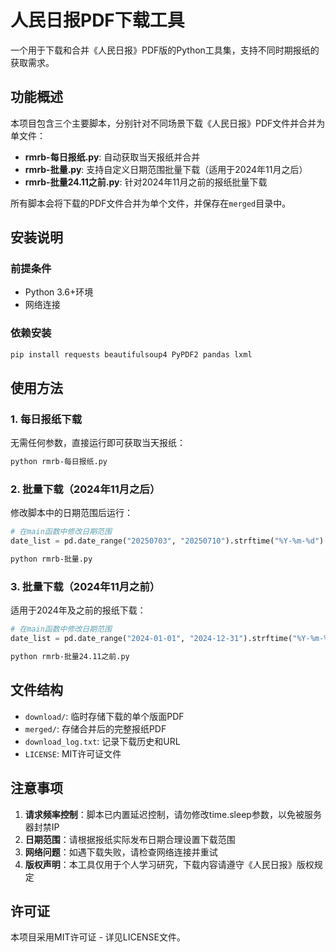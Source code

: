 # 人民日报PDF下载工具

一个用于下载和合并《人民日报》PDF版的Python工具集，支持不同时期报纸的获取需求。

## 功能概述
本项目包含三个主要脚本，分别针对不同场景下载《人民日报》PDF文件并合并为单文件：

- **rmrb-每日报纸.py**: 自动获取当天报纸并合并
- **rmrb-批量.py**: 支持自定义日期范围批量下载（适用于2024年11月之后）
- **rmrb-批量24.11之前.py**: 针对2024年11月之前的报纸批量下载

所有脚本会将下载的PDF文件合并为单个文件，并保存在`merged`目录中。

## 安装说明

### 前提条件
- Python 3.6+环境
- 网络连接

### 依赖安装
```bash
pip install requests beautifulsoup4 PyPDF2 pandas lxml
```

## 使用方法

### 1. 每日报纸下载
无需任何参数，直接运行即可获取当天报纸：
```bash
python rmrb-每日报纸.py
```

### 2. 批量下载（2024年11月之后）
修改脚本中的日期范围后运行：
```python
# 在main函数中修改日期范围
date_list = pd.date_range("20250703", "20250710").strftime("%Y-%m-%d").tolist()
```
```bash
python rmrb-批量.py
```

### 3. 批量下载（2024年11月之前）
适用于2024年及之前的报纸下载：
```python
# 在main函数中修改日期范围
date_list = pd.date_range("2024-01-01", "2024-12-31").strftime("%Y-%m-%d").tolist()
```
```bash
python rmrb-批量24.11之前.py
```

## 文件结构
- `download/`: 临时存储下载的单个版面PDF
- `merged/`: 存储合并后的完整报纸PDF
- `download_log.txt`: 记录下载历史和URL
- `LICENSE`: MIT许可证文件

## 注意事项
1. **请求频率控制**：脚本已内置延迟控制，请勿修改time.sleep参数，以免被服务器封禁IP
2. **日期范围**：请根据报纸实际发布日期合理设置下载范围
3. **网络问题**：如遇下载失败，请检查网络连接并重试
4. **版权声明**：本工具仅用于个人学习研究，下载内容请遵守《人民日报》版权规定

## 许可证
本项目采用MIT许可证 - 详见LICENSE文件。